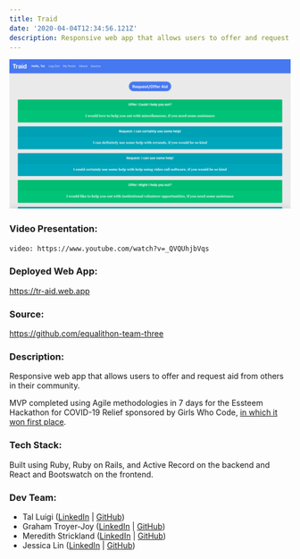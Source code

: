 ```yaml
---
title: Traid
date: '2020-04-04T12:34:56.121Z'
description: Responsive web app that allows users to offer and request aid from others in their community.
---
```


![Traid Screenshot](./traid.png)

### Video Presentation:

`video: https://www.youtube.com/watch?v=_QVQUhjbVqs`

### Deployed Web App:

https://tr-aid.web.app

### Source:

https://github.com/equalithon-team-three

### Description:

Responsive web app that allows users to offer and request aid from others in their community.

MVP completed using Agile methodologies in 7 days for the Essteem Hackathon for COVID-19 Relief sponsored by Girls Who Code, [in which it won first place](https://www.equalithon.io/past-challenges/traid).

### Tech Stack:

Built using Ruby, Ruby on Rails, and Active Record on the backend and React and Bootswatch on the frontend.

### Dev Team:

- Tal Luigi ([LinkedIn](https://www.linkedin.com/in/talluigi) | [GitHub](https://github.com/luigilegion))
- Graham Troyer-Joy ([LinkedIn](https://www.linkedin.com/in/grahamtroyerjoy) | [GitHub](https://github.com/telegraham))
- Meredith Strickland ([LinkedIn](https://www.linkedin.com/in/meredith-strickland) | [GitHub](https://github.com/merestrickland))
- Jessica Lin ([LinkedIn](https://www.linkedin.com/in/lin-jessica) | [GitHub](https://github.com/lin-jessica))
